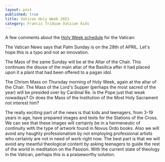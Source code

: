 ```yaml
---
layout: post
published: true
title: Vatican Holy Week 2021
category: Francis Triduum Vatican kids
---
```

A few comments about the [Holy Week schedule](https://bit.ly/2NSyTKo) for the Vatican:

The Vatican News says that Palm Sunday is on the 28th of APRIL.  Let's hope this is a typo and not an innovation.

The Mass of the same Sunday will be at the Altar of the Chair. This continues the disuse of the main altar of the Basilica after it had placed upon it a plant that had been offered to a pagan idol.

The Chrism Mass on Thursday morning of Holy Week, again at the altar of the Chair. The Mass of the Lord's Supper (perhaps the most sacred of the year) will be presided over by Cardinal Re.  Is the Pope just that weak nowadays?  Or does the Mass of the Institution of the Most Holy Sacrament not interest him?

The really exciting part of the news is that kids and teenagers, from 3-19 years in age, have prepared images and texts for the Stations of the Cross.  We can see that these images will certainly be in a hermeneutic of continuity with the type of artwork found in Novus Ordo books. Also we will avoid any haughty professionalism by not employing professional artists who certainly are not in need of work right now.  The best part is that we will avoid any meanful theological content by asking teenagers to guide the rest of the world in meditation on the Passion. With the current state of theology in the Vatican, perhaps this is a praiseworthy solution.
